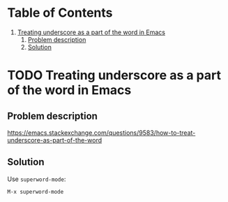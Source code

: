 
# Table of Contents

1.  [Treating underscore as a part of the word in Emacs](#orga998b90)
    1.  [Problem description](#orgec60af2)
    2.  [Solution](#orgb8492a3)



<a id="orga998b90"></a>

# TODO Treating underscore as a part of the word in Emacs


<a id="orgec60af2"></a>

## Problem description

<https://emacs.stackexchange.com/questions/9583/how-to-treat-underscore-as-part-of-the-word>


<a id="orgb8492a3"></a>

## Solution

Use `superword-mode`:

    M-x superword-mode

